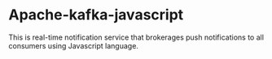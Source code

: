 # Apache-kafka-javascript
This is real-time notification service that brokerages push notifications to all consumers using Javascript language. 
